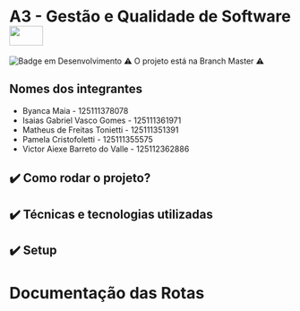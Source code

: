 # A3 - Gestão e Qualidade de Software <img align="center" alt="" height="35" width="60" src="https://raw.githubusercontent.com/jmnote/z-icons/master/svg/cpp.svg"> 


![Badge em Desenvolvimento](https://img.shields.io/static/v1?label=STATUS&message=EM%20ANDAMENTO&color=GREEN&style=for-the-badge)
⚠️ O projeto está na Branch Master ⚠️


## Nomes dos integrantes
- Byanca Maia - 125111378078
- Isaias Gabriel Vasco Gomes - 125111361971
- Matheus de Freitas Tonietti - 125111351391
- Pamela Cristofoletti - 125111355575
- Victor Aiexe Barreto do Valle - 125112362886


## ✔️ Como rodar o projeto?


## ✔️ Técnicas e tecnologias utilizadas



## ✔️ Setup



# Documentação das Rotas


